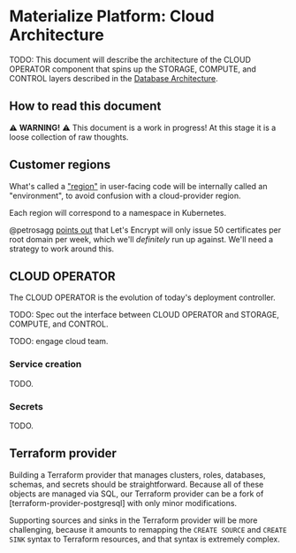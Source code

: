 # Materialize Platform: Cloud Architecture

TODO: This document will describe the architecture of the CLOUD OPERATOR
component that spins up the STORAGE, COMPUTE, and CONTROL layers described in
the [Database Architecture](architecture-db.md).

## How to read this document

⚠️ **WARNING!** ⚠️ This document is a work in progress! At this stage it is a
loose collection of raw thoughts.

## Customer regions

What's called a ["region"](ux.md#region) in user-facing code will be internally
called an "environment", to avoid confusion with a cloud-provider region.

Each region will correspond to a namespace in Kubernetes.

@petrosagg [points out][letsencrypt-limit] that Let's Encrypt will only issue 50
certificates per root domain per week, which we'll _definitely_ run up against.
We'll need a strategy to work around this.

## CLOUD OPERATOR

The CLOUD OPERATOR is the evolution of today's deployment controller.

TODO: Spec out the interface between CLOUD OPERATOR and STORAGE, COMPUTE, and
CONTROL.

TODO: engage cloud team.

### Service creation

TODO.

### Secrets

TODO.

## Terraform provider

Building a Terraform provider that manages clusters, roles, databases, schemas,
and secrets should be straightforward. Because all of these objects are managed
via SQL, our Terraform provider can be a fork of [terraform-provider-postgresql]
with only minor modifications.

Supporting sources and sinks in the Terraform provider will be more challenging,
because it amounts to remapping the `CREATE SOURCE` and `CREATE SINK` syntax
to Terraform resources, and that syntax is extremely complex.

[letsencrypt-limit]: https://github.com/MaterializeInc/materialize/pull/10319#discussion_r795500101
